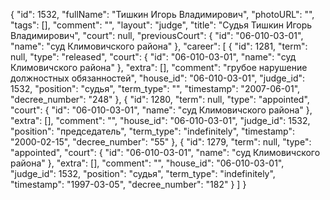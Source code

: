 {
    "id": 1532,
    "fullName": "Тишкин Игорь Владимирович",
    "photoURL": "",
    "tags": [],
    "comment": "",
    "layout": "judge",
    "title": "Судья Тишкин Игорь Владимирович",
    "court": null,
    "previousCourt": {
        "id": "06-010-03-01",
        "name": "суд Климовичского района"
    },
    "career": [
        {
            "id": 1281,
            "term": null,
            "type": "released",
            "court": {
                "id": "06-010-03-01",
                "name": "суд Климовичского района"
            },
            "extra": [],
            "comment": "грубое нарушение должностных обязанностей",
            "house_id": "06-010-03-01",
            "judge_id": 1532,
            "position": "судья",
            "term_type": "",
            "timestamp": "2007-06-01",
            "decree_number": "248"
        },
        {
            "id": 1280,
            "term": null,
            "type": "appointed",
            "court": {
                "id": "06-010-03-01",
                "name": "суд Климовичского района"
            },
            "extra": [],
            "comment": "",
            "house_id": "06-010-03-01",
            "judge_id": 1532,
            "position": "председатель",
            "term_type": "indefinitely",
            "timestamp": "2000-02-15",
            "decree_number": "55"
        },
        {
            "id": 1279,
            "term": null,
            "type": "appointed",
            "court": {
                "id": "06-010-03-01",
                "name": "суд Климовичского района"
            },
            "extra": [],
            "comment": "",
            "house_id": "06-010-03-01",
            "judge_id": 1532,
            "position": "судья",
            "term_type": "indefinitely",
            "timestamp": "1997-03-05",
            "decree_number": "182"
        }
    ]
}